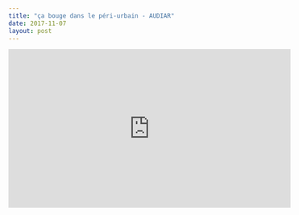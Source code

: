 ```yaml
---
title: "ça bouge dans le péri-urbain - AUDIAR"
date: 2017-11-07
layout: post
---
```


<iframe width="560" height="315" src="https://www.youtube.com/embed/itBc7euRJX0" frameborder="0" allowfullscreen></iframe>